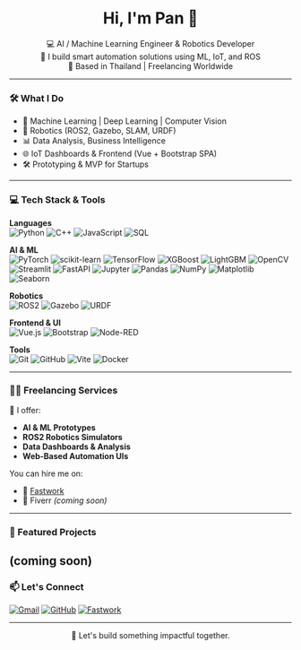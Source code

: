 <h1 align="center">Hi, I'm Pan 👋</h1>

<p align="center">
  💻 AI / Machine Learning Engineer & Robotics Developer  
  <br/>
  🤖 I build smart automation solutions using ML, IoT, and ROS  
  <br/>
  📍 Based in Thailand | Freelancing Worldwide
</p>

---

### 🛠️ What I Do

- 🧠 Machine Learning | Deep Learning | Computer Vision  
- 🤖 Robotics (ROS2, Gazebo, SLAM, URDF)  
- 📊 Data Analysis, Business Intelligence  
- 🌐 IoT Dashboards & Frontend (Vue + Bootstrap SPA)  
- 🛠️ Prototyping & MVP for Startups

---

### 💻 Tech Stack & Tools

**Languages**  
![Python](https://img.shields.io/badge/Python-3670A0?style=for-the-badge&logo=python&logoColor=ffdd54)
![C++](https://img.shields.io/badge/C%2B%2B-00599C?style=for-the-badge&logo=c%2B%2B&logoColor=white)
![JavaScript](https://img.shields.io/badge/JavaScript-F7DF1E?style=for-the-badge&logo=javascript&logoColor=black)
![SQL](https://img.shields.io/badge/SQL-4479A1?style=for-the-badge&logo=mysql&logoColor=white)

**AI & ML**  
![PyTorch](https://img.shields.io/badge/PyTorch-EE4C2C?style=for-the-badge&logo=pytorch&logoColor=white)
![scikit-learn](https://img.shields.io/badge/scikit--learn-F7931E?style=for-the-badge&logo=scikit-learn&logoColor=white)
![TensorFlow](https://img.shields.io/badge/TensorFlow-FF6F00?style=for-the-badge&logo=tensorflow&logoColor=white)
![XGBoost](https://img.shields.io/badge/XGBoost-FF7043?style=for-the-badge&logo=quantconnect&logoColor=white)
![LightGBM](https://img.shields.io/badge/LightGBM-9ACD32?style=for-the-badge&logo=lightgbm&logoColor=white)
![OpenCV](https://img.shields.io/badge/OpenCV-5C3EE8?style=for-the-badge&logo=opencv&logoColor=white)
![Streamlit](https://img.shields.io/badge/Streamlit-FF4B4B?style=for-the-badge&logo=streamlit&logoColor=white)
![FastAPI](https://img.shields.io/badge/FastAPI-005571?style=for-the-badge&logo=fastapi&logoColor=white)
![Jupyter](https://img.shields.io/badge/Jupyter-F37626?style=for-the-badge&logo=jupyter&logoColor=white)
![Pandas](https://img.shields.io/badge/Pandas-150458?style=for-the-badge&logo=pandas&logoColor=white)
![NumPy](https://img.shields.io/badge/NumPy-013243?style=for-the-badge&logo=numpy&logoColor=white)
![Matplotlib](https://img.shields.io/badge/Matplotlib-11557C?style=for-the-badge&logo=matplotlib&logoColor=white)
![Seaborn](https://img.shields.io/badge/Seaborn-3B8AC4?style=for-the-badge&logo=python&logoColor=white)

**Robotics**  
![ROS2](https://img.shields.io/badge/ROS2-22314E?style=for-the-badge&logo=ros&logoColor=white)
![Gazebo](https://img.shields.io/badge/Gazebo-8A2BE2?style=for-the-badge)
![URDF](https://img.shields.io/badge/URDF-FF69B4?style=for-the-badge)

**Frontend & UI**  
![Vue.js](https://img.shields.io/badge/Vue.js-35495E?style=for-the-badge&logo=vue.js&logoColor=4FC08D)
![Bootstrap](https://img.shields.io/badge/Bootstrap-7952B3?style=for-the-badge&logo=bootstrap&logoColor=white)
![Node-RED](https://img.shields.io/badge/Node--RED-8F0000?style=for-the-badge&logo=nodered&logoColor=white)

**Tools**  
![Git](https://img.shields.io/badge/Git-F05032?style=for-the-badge&logo=git&logoColor=white)
![GitHub](https://img.shields.io/badge/GitHub-181717?style=for-the-badge&logo=github&logoColor=white)
![Vite](https://img.shields.io/badge/Vite-646CFF?style=for-the-badge&logo=vite&logoColor=white)
![Docker](https://img.shields.io/badge/Docker-2496ED?style=for-the-badge&logo=docker&logoColor=white)

---

### 🧑‍💻 Freelancing Services

🔧 I offer:
- **AI & ML Prototypes**
- **ROS2 Robotics Simulators**
- **Data Dashboards & Analysis**
- **Web-Based Automation UIs**

You can hire me on:
- 🎯 [Fastwork](https://fastwork.co/user/pan6415)
- 💼 Fiverr *(coming soon)*

---

### 🌟 Featured Projects

**(coming soon)**
---

### 📫 Let's Connect

[![Gmail](https://img.shields.io/badge/Gmail-D14836?style=for-the-badge&logo=gmail&logoColor=white)](mailto:pangineering@gmail.com)
[![GitHub](https://img.shields.io/badge/GitHub-100000?style=for-the-badge&logo=github&logoColor=white)](https://github.com/pan-k15)
[![Fastwork](https://img.shields.io/badge/Fastwork-4E71FF?style=for-the-badge&logo=freelancer&logoColor=white)](https://fastwork.co/user/pan6415)

---

<p align="center">🚀 Let's build something impactful together.</p>
